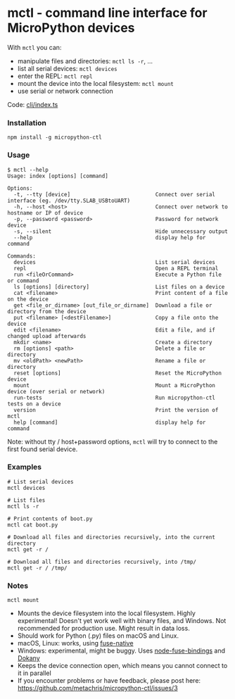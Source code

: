 # mctl - command line interface for MicroPython devices

With `mctl` you can:

* manipulate files and directories: `mctl ls -r`, ...
* list all serial devices: `mctl devices`
* enter the REPL: `mctl repl`
* mount the device into the local filesystem: `mctl mount`
* use serial or network connection

Code: [cli/index.ts](https://github.com/metachris/micropython-ctl/blob/master/cli/index.ts)

### Installation

```npm install -g micropython-ctl```

### Usage

```shell
$ mctl --help
Usage: index [options] [command]

Options:
  -t, --tty [device]                           Connect over serial interface (eg. /dev/tty.SLAB_USBtoUART)
  -h, --host <host>                            Connect over network to hostname or IP of device
  -p, --password <password>                    Password for network device
  -s, --silent                                 Hide unnecessary output
  --help                                       display help for command

Commands:
  devices                                      List serial devices
  repl                                         Open a REPL terminal
  run <fileOrCommand>                          Execute a Python file or command
  ls [options] [directory]                     List files on a device
  cat <filename>                               Print content of a file on the device
  get <file_or_dirname> [out_file_or_dirname]  Download a file or directory from the device
  put <filename> [<destFilename>]              Copy a file onto the device
  edit <filename>                              Edit a file, and if changed upload afterwards
  mkdir <name>                                 Create a directory
  rm [options] <path>                          Delete a file or directory
  mv <oldPath> <newPath>                       Rename a file or directory
  reset [options]                              Reset the MicroPython device
  mount                                        Mount a MicroPython device (over serial or network)
  run-tests                                    Run micropython-ctl tests on a device
  version                                      Print the version of mctl
  help [command]                               display help for command
```

Note: without tty / host+password options, `mctl` will try to connect to the first found serial device.

### Examples

```shell
# List serial devices
mctl devices

# List files
mctl ls -r

# Print contents of boot.py
mctl cat boot.py

# Download all files and directories recursively, into the current directory
mctl get -r /

# Download all files and directories recursively, into /tmp/
mctl get -r / /tmp/
```

### Notes

`mctl mount`

* Mounts the device filesystem into the local filesystem. Highly experimental! Doesn't yet work well with binary files, and Windows. Not recommended for production use. Might result in data loss.
* Should work for Python (.py) files on macOS and Linux.
* macOS, Linux: works, using [fuse-native](https://github.com/fuse-friends/fuse-native)
* Windows: experimental, might be buggy. Uses [node-fuse-bindings](https://github.com/direktspeed/node-fuse-bindings) and [Dokany](https://github.com/dokan-dev/dokany/wiki/Installation)
* Keeps the device connection open, which means you cannot connect to it in parallel
* If you encounter problems or have feedback, please post here: https://github.com/metachris/micropython-ctl/issues/3
